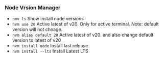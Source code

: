 ### Node Vrsion Manager
- `nmv ls` Show install node versions
- `nvm use 20` Active latest of v20. Only for active terminal. Note: default version will not chnage.
- `nvm alias default 20` Active latest of v20. and also change default version to latest of v20
- `nvm install node` Install last release
- `nvm install --lts` Install Latest LTS
